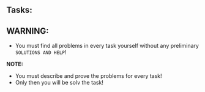 ## Tasks:

## WARNING: 
- You must find all problems in every task yourself without any preliminary `SOLUTIONS AND HELP`!

**NOTE:** 
- You must describe and prove the problems for every task! 
- Only then you will be solv the task!
